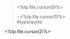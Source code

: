 > <%tp.file.cursor(0)%> 
> <div class="signature"> - <%tp.file.cursor(1)%> </div>
> #type/quote 

<%tp.file.cursor(2)%>
